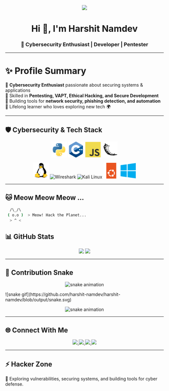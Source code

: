 <!-- Cat Laptop GIF -->
<p align="center">
  <img src="https://media.giphy.com/media/JIX9t2j0ZTN9S/giphy.gif" width="150px">
</p>

<h1 align="center">Hi 👋, I'm Harshit Namdev</h1>
<h3 align="center">🚀 Cybersecurity Enthusiast | Developer | Pentester</h3>

---

# ✨ Profile Summary
🔹 **Cybersecurity Enthusiast** passionate about securing systems & applications  
🔹 Skilled in **Pentesting, VAPT, Ethical Hacking, and Secure Development**  
🔹 Building tools for **network security, phishing detection, and automation**  
🔹 Lifelong learner who loves exploring new tech 🌍  

---

## 🛡️ Cybersecurity & Tech Stack  

<p align="center">
  <!-- Languages -->
  <img src="https://raw.githubusercontent.com/devicons/devicon/master/icons/python/python-original.svg" alt="Python" width="50" height="50"/>
  <img src="https://raw.githubusercontent.com/devicons/devicon/master/icons/cplusplus/cplusplus-original.svg" alt="C++" width="50" height="50"/>
  <img src="https://raw.githubusercontent.com/devicons/devicon/master/icons/javascript/javascript-original.svg" alt="JavaScript" width="50" height="50"/>
  <img src="https://raw.githubusercontent.com/devicons/devicon/master/icons/flask/flask-original.svg" alt="Flask" width="50" height="50"/>
</p>

<p align="center">
  <!-- Cybersecurity Tools -->
  <img src="https://raw.githubusercontent.com/devicons/devicon/master/icons/linux/linux-original.svg" alt="Linux" width="50" height="50"/>
  <img src="https://cdn.jsdelivr.net/gh/devicons/devicon/icons/wireshark/wireshark-original.svg" alt="Wireshark" width="50" height="50"/>
  <img src="https://cdn.jsdelivr.net/gh/devicons/devicon/icons/kalilinux/kalilinux-original.svg" alt="Kali Linux" width="50" height="50"/>
  <img src="https://raw.githubusercontent.com/devicons/devicon/master/icons/ubuntu/ubuntu-original.svg" alt="Ubuntu" width="50" height="50"/>
  <img src="https://raw.githubusercontent.com/devicons/devicon/master/icons/windows8/windows8-original.svg" alt="Windows" width="50" height="50"/>
</p>

---

## 🐱 Meow Meow Meow ...
```bash
  /\_/\  
 ( o.o )  > Meow! Hack the Planet...
  > ^ <
```

## 📊 GitHub Stats  

<p align="center">
  <img src="https://github-readme-stats.vercel.app/api?username=harshit-namdev&show_icons=true&theme=radical&hide_border=true" height="160"/>
  <img src="https://github-readme-stats.vercel.app/api/top-langs/?username=harshit-namdev&layout=compact&theme=radical&hide_border=true&langs_count=8&hide=html,css" height="160"/>
</p>

---

## 🐍 Contribution Snake  

<p align="center">
  <img src="https://raw.githubusercontent.com/harshit-namdev/harshit-namdev/output/github-contribution-grid-snake.svg" alt="snake animation" />
</p>
![snake gif](https://github.com/harshit-namdev/harshit-namdev/blob/output/snake.svg)

<p align="center">
  <img src="https://raw.githubusercontent.com/harshit-namdev/harshit-namdev/output/github-contribution-grid-snake.svg" alt="snake animation" />
</p>


---

## 🌐 Connect With Me  

<p align="center">
  <a href="https://harshitnamdev.netlify.app" target="_blank">
    <img src="https://img.shields.io/badge/Portfolio-1DA1F2?style=for-the-badge&logo=google-chrome&logoColor=white"/>
  </a>
  <a href="https://linkedin.com/in/harshit-namdev" target="_blank">
    <img src="https://img.shields.io/badge/LinkedIn-0077B5?style=for-the-badge&logo=linkedin&logoColor=white"/>
  </a>
  <a href="https://github.com/harshit-namdev" target="_blank">
    <img src="https://img.shields.io/badge/GitHub-000000?style=for-the-badge&logo=github&logoColor=white"/>
  </a>
  <a href="mailto:harshitnamdev86@gmail.com" target="_blank">
    <img src="https://img.shields.io/badge/Email-D14836?style=for-the-badge&logo=gmail&logoColor=white"/>
  </a>
</p>

---

## ⚡ Hacker Zone  

🚀 Exploring vulnerabilities, securing systems, and building tools for cyber defense.  
